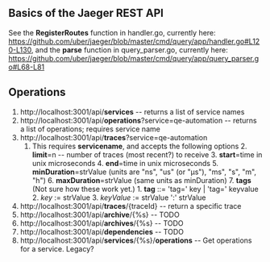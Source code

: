 ## Basics of the Jaeger REST API

See the **RegisterRoutes** function in handler.go, currently here: https://github.com/uber/jaeger/blob/master/cmd/query/app/handler.go#L120-L130,
and the **parse** function in query_parser.go, currently here: https://github.com/uber/jaeger/blob/master/cmd/query/app/query_parser.go#L68-L81

## Operations
1. http://localhost:3001/api/**services**  -- returns a list of service names
2. http://localhost:3001/api/**operations**?service=qe-automation  -- returns a list of operations; requires service name
3. http://localhost:3001/api/**traces**?service=qe-automation
    1. This requires **servicename**, and accepts the following options
        2. **limit**=n  -- number of traces (most recent?) to receive
	    3. **start**=time in unix microseconds
	    4. **end**=time in unix microseconds
	    5. **minDuration**=strValue (units are "ns", "us" (or "µs"), "ms", "s", "m", "h")
	    6. **maxDuration**=strValue (same units as minDuration)
	    7. **tags**   (Not sure how these work yet.)
	        1. **tag** ::= 'tag=' key | 'tag=' keyvalue
	        2. *key* := strValue
	        3. *keyValue* := strValue ':' strValue
4. http://localhost:3001/api/**traces**/{traceId} -- return a specific trace
5. http://localhost:3001/api/**archive**/{%s} -- TODO 
6. http://localhost:3001/api/**archives**/{%s} -- TODO 
7. http://localhost:3001/api/**dependencies**  -- TODO
8. http://localhost:3001/api/**services**/{%s}/**operations** -- Get operations for a service.  Legacy?  
